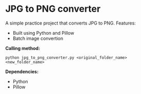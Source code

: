 # JPG to PNG converter
A simple practice project that converts JPG to PNG.
Features:
- Built using Python and Pillow
- Batch image convertion
 
**Calling method:**
```
python jpg_to_png_converter.py <original_folder_name> <new_folder_name>
```
 
**Dependencies:**
 - Python
 - Pillow
